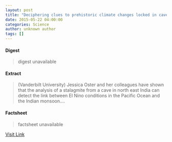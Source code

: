 ```yaml
---
layout: post
title: "Deciphering clues to prehistoric climate changes locked in cave deposits"
date: 2015-05-22 04:00:00
categories: Science
author: unknown author
tags: []
---
```



#### Digest
>digest unavailable

#### Extract
>(Vanderbilt University) Jessica Oster and her colleagues have shown that the analysis of a stalagmite from a cave in north east India can detect the link between El Nino conditions in the Pacific Ocean and the Indian monsoon....

#### Factsheet
>factsheet unavailable

[Visit Link](http://www.eurekalert.org/pub_releases/2015-05/vu-dct052215.php)


